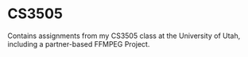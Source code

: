 # CS3505
Contains assignments from my CS3505 class at the University of Utah, including a partner-based FFMPEG Project.
